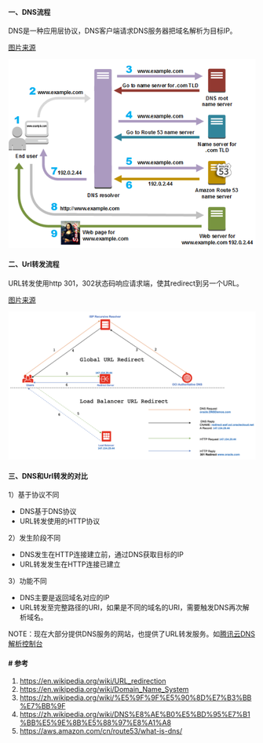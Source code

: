 #### 一、DNS流程

DNS是一种应用层协议，DNS客户端请求DNS服务器把域名解析为目标IP。

[图片来源](https://aws.amazon.com/cn/route53/what-is-dns/)

<img src="pic/how-route-53-routes-traffic.8d313c7da075c3c7303aaef32e89b5d0b7885e7c.png" title="" alt="how-route-53-routes-traffic" data-align="center">

#### 二、Url转发流程

URL转发使用http 301，302状态码响应请求端，使其redirect到另一个URL。

[图片来源](https://blogs.oracle.com/cloud-infrastructure/http-url-redirect-on-oracle-cloud-infrastructure)

<img title="" src="pic/architecture.png" alt="img" data-align="center" width="626">

#### 三、DNS和Url转发的对比

1）基于协议不同

* DNS基于DNS协议
* URL转发使用的HTTP协议

2）发生阶段不同

* DNS发生在HTTP连接建立前，通过DNS获取目标的IP
* URL转发发生在HTTP连接已建立

3）功能不同

* DNS主要是返回域名对应的IP
* URL转发至完整路径的URI，如果是不同的域名的URI，需要触发DNS再次解析域名。

NOTE：现在大部分提供DNS服务的网站，也提供了URL转发服务。如[腾讯云DNS解析控制台](https://cloud.tencent.com/document/product/302/12649)

#### # 参考

1. https://en.wikipedia.org/wiki/URL_redirection
2. https://en.wikipedia.org/wiki/Domain_Name_System
3. https://zh.wikipedia.org/wiki/%E5%9F%9F%E5%90%8D%E7%B3%BB%E7%BB%9F
4. https://zh.wikipedia.org/wiki/DNS%E8%AE%B0%E5%BD%95%E7%B1%BB%E5%9E%8B%E5%88%97%E8%A1%A8
5. https://aws.amazon.com/cn/route53/what-is-dns/
